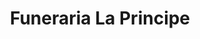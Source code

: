 ---
title: "Funeraria La Principe"
url: /tegucigalpa/funeraria-la-principe/
shop: directores de funerarias
---